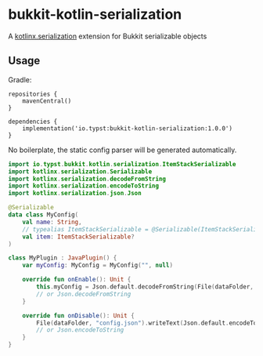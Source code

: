 # bukkit-kotlin-serialization

A [kotlinx.serialization](https://github.com/Kotlin/kotlinx.serialization#kotlin-multiplatform--multi-format-reflectionless-serialization) extension for Bukkit serializable objects

## Usage

Gradle: 
```
repositories {
    mavenCentral()
}

dependencies {
    implementation('io.typst:bukkit-kotlin-serialization:1.0.0')
}
```

No boilerplate, the static config parser will be generated automatically.

```kotlin
import io.typst.bukkit.kotlin.serialization.ItemStackSerializable
import kotlinx.serialization.Serializable
import kotlinx.serialization.decodeFromString
import kotlinx.serialization.encodeToString
import kotlinx.serialization.json.Json

@Serializable
data class MyConfig(
    val name: String,
    // typealias ItemStackSerializable = @Serializable(ItemStackSerializer::class) ItemStack 
    val item: ItemStackSerializable?
)

class MyPlugin : JavaPlugin() {
    var myConfig: MyConfig = MyConfig("", null)

    override fun onEnable(): Unit {
        this.myConfig = Json.default.decodeFromString(File(dataFolder, "config.json").readText())
        // or Json.decodeFromString
    }

    override fun onDisable(): Unit {
        File(dataFolder, "config.json").writeText(Json.default.encodeToString(this.myConfig))
        // or Json.encodeToString
    }
} 
```
